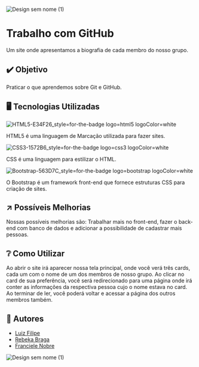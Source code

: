 
![Design sem nome (1)](https://github.com/luizzez/Trabalho-GitHub/assets/157526400/895c4cae-cda7-4ca7-8a1b-11a37eefb173)


# Trabalho com GitHub


Um site onde apresentamos a biografia de cada membro do nosso grupo.


## ✔️ Objetivo

Praticar o que aprendemos sobre Git e GitHub.


## 🖥️ Tecnologias Utilizadas
![HTML5-E34F26_style=for-the-badge logo=html5 logoColor=white](https://github.com/luizzez/Trabalho-GitHub/assets/157526400/a457a4e4-8c7c-47e1-8c06-43c603089fdb)
<p>HTML5 é uma linguagem de Marcação utilizada para fazer sites.</p>

![CSS3-1572B6_style=for-the-badge logo=css3 logoColor=white](https://github.com/luizzez/Trabalho-GitHub/assets/157526400/8452d512-d05e-4c1b-953c-e6073be6330b)
<p>CSS é uma linguagem para estilizar o HTML.</p>

![Bootstrap-563D7C_style=for-the-badge logo=bootstrap logoColor=white](https://github.com/luizzez/Trabalho-GitHub/assets/157526400/7ef30c1d-3c67-473e-ba61-0991c76c96a4)
<p>O Bootstrap é um framework front-end que fornece estruturas CSS para criação de sites.</p>

## ↗️ Possíveis Melhorias
Nossas possíveis melhorias são: Trabalhar mais no front-end, fazer o back-end com banco de dados e adicionar a possibilidade de cadastrar mais pessoas.


## ❔ Como Utilizar

Ao abrir o site irá aparecer nossa tela principal, onde você verá três cards, cada um com o nome de um dos membros de nosso grupo. Ao clicar no card de sua preferência, você será redirecionado para uma página onde irá conter as informações da respectiva pessoa cujo o nome estava no card. Ao terminar de ler, você poderá voltar e acessar a página dos outros membros também.

## 👥 Autores

- [Luiz Filipe](https://github.com/luizzez)
- [Rebeka Braga](https://github.com/Rebekabraga)
- [Franciele Nobre](https://github.com/FrancieleNobre)


![Design sem nome (1)](https://github.com/luizzez/Trabalho-GitHub/assets/157526400/866a678a-21a8-4d4d-a06e-efb434658038)
